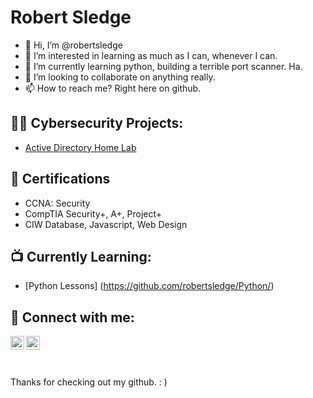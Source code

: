 <h1>Robert Sledge </h1>

- 👋 Hi, I’m @robertsledge
- 👀 I’m interested in learning as much as I can, whenever I can.
- 🌱 I’m currently learning python, building a terrible port scanner. Ha.
- 💞️ I’m looking to collaborate on anything really.
- 📫 How to reach me? Right here on github. 

<h2>👨‍💻 Cybersecurity Projects:</h2>

- [Active Directory Home Lab](https://github.com/robertsledge/ActiveDirectoryLab)

<h2>📄 Certifications</h2>

- CCNA: Security
- CompTIA Security+, A+, Project+
- CIW Database, Javascript, Web Design

<h2>📺 Currently Learning:</h2>

- [Python Lessons] (https://github.com/robertsledge/Python/)

<h2> 🤳 Connect with me:</h2>


[<img align="left" alt="RobertSledge | Twitter" width="22px" src="https://cdn.jsdelivr.net/npm/simple-icons@v3/icons/twitter.svg" />][twitter]
[<img align="left" alt="RobertSledge | LinkedIn" width="22px" src="https://cdn.jsdelivr.net/npm/simple-icons@v3/icons/linkedin.svg" />][linkedin]

[twitter]: https://twitter.com/robsledge
[linkedin]: https://www.linkedin.com/in/robert-sledge-a4063052/


<br>
<br>
<br>


Thanks for checking out my github.  : )

<!---
robertsledge/robertsledge is a ✨ special ✨ repository because its `README.md` (this file) appears on your GitHub profile.
You can click the Preview link to take a look at your changes.
--->
